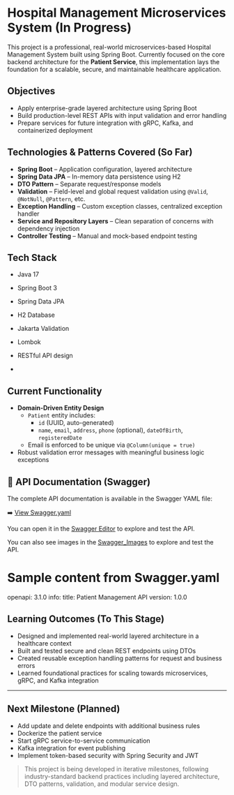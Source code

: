 # Hospital Management Microservices System (In Progress)

This project is a professional, real-world microservices-based Hospital Management System built using Spring Boot. 
Currently focused on the core backend architecture for the **Patient Service**,
this implementation lays the foundation for a scalable, secure, 
and maintainable healthcare application.

## Objectives

- Apply enterprise-grade layered architecture using Spring Boot
- Build production-level REST APIs with input validation and error handling
- Prepare services for future integration with gRPC, Kafka, and containerized deployment

## Technologies & Patterns Covered (So Far)

- **Spring Boot** – Application configuration, layered architecture
- **Spring Data JPA** – In-memory data persistence using H2
- **DTO Pattern** – Separate request/response models
- **Validation** – Field-level and global request validation using `@Valid`, `@NotNull`, `@Pattern`, etc.
- **Exception Handling** – Custom exception classes, centralized exception handler
- **Service and Repository Layers** – Clean separation of concerns with dependency injection
- **Controller Testing** – Manual and mock-based endpoint testing

## Tech Stack

- Java 17
- Spring Boot 3
- Spring Data JPA
- H2 Database
- Jakarta Validation
- Lombok
- RESTful API design

- 
## Current Functionality

- **Domain-Driven Entity Design**
  - `Patient` entity includes:
    - `id` (UUID, auto-generated)
    - `name`, `email`, `address`, `phone` (optional), `dateOfBirth`, `registeredDate`
  - Email is enforced to be unique via `@Column(unique = true)`
- Robust validation error messages with meaningful business logic exceptions


## 📄 API Documentation (Swagger)

The complete API documentation is available in the Swagger YAML file:

➡️ [View Swagger.yaml](./Docs/Swagger.yaml)

You can open it in the [Swagger Editor](https://editor.swagger.io/) to explore and test the API.

You can also see images  in the [Swagger_Images](./Docs/Swagger_Images) to explore and test the API.



# Sample content from Swagger.yaml
openapi: 3.1.0
info:
  title: Patient Management API
  version: 1.0.0



## Learning Outcomes (To This Stage)

- Designed and implemented real-world layered architecture in a healthcare context
- Built and tested secure and clean REST endpoints using DTOs
- Created reusable exception handling patterns for request and business errors
- Learned foundational practices for scaling towards microservices, gRPC, and Kafka integration

---

## Next Milestone (Planned)

- Add update and delete endpoints with additional business rules  
- Dockerize the patient service  
- Start gRPC service-to-service communication  
- Kafka integration for event publishing  
- Implement token-based security with Spring Security and JWT

> This project is being developed in iterative milestones,
> following industry-standard backend practices including layered architecture,
> DTO patterns, validation, and modular service design.
